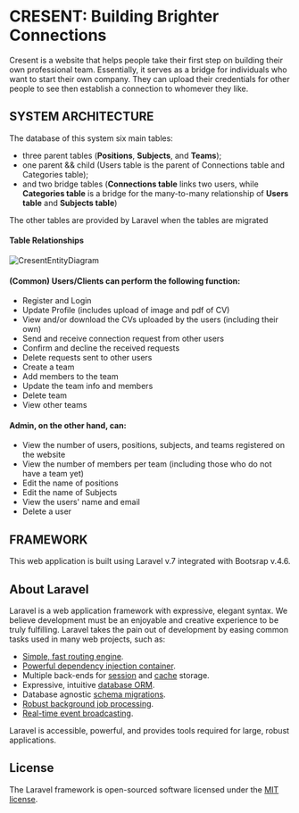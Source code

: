 # CRESENT: Building Brighter Connections
Cresent is a website that helps people take their first step on building their own professional team. Essentially, it serves as a bridge for individuals who want to start their own company. They can upload their credentials for other people to see then establish a connection to whomever they like. 

## SYSTEM ARCHITECTURE
The database of this system six main tables:
- three parent tables (**Positions**, **Subjects**, and **Teams**);
- one parent && child (Users table is the parent of Connections table and Categories table);
- and two bridge tables (**Connections table** links two users, while **Categories table** is a bridge for the many-to-many relationship of **Users table** and **Subjects table**)

The other tables are provided by Laravel when the tables are migrated

#### Table Relationships
![CresentEntityDiagram](https://drive.google.com/uc?export=download&id=1x_RLr0ulXiwjbcRUBaC0eBYn4fbo2M_O)

#### (Common) Users/Clients can perform the following function:
- Register and Login
- Update Profile (includes upload of image and pdf of CV)
- View and/or download the CVs uploaded by the users (including their own)
- Send and receive connection request from other users
- Confirm and decline the received requests
- Delete requests sent to other users
- Create a team
- Add members to the team
- Update the team info and members
- Delete team
- View other teams

#### Admin, on the other hand, can:
- View the number of users, positions, subjects, and teams registered on the website
- View the number of members per team (including those who do not have a team yet)
- Edit the name of positions
- Edit the name of Subjects
- View the users' name and email
- Delete a user

## FRAMEWORK
This web application is built using Laravel v.7 integrated with Bootsrap v.4.6. 

## About Laravel

Laravel is a web application framework with expressive, elegant syntax. We believe development must be an enjoyable and creative experience to be truly fulfilling. Laravel takes the pain out of development by easing common tasks used in many web projects, such as:

- [Simple, fast routing engine](https://laravel.com/docs/routing).
- [Powerful dependency injection container](https://laravel.com/docs/container).
- Multiple back-ends for [session](https://laravel.com/docs/session) and [cache](https://laravel.com/docs/cache) storage.
- Expressive, intuitive [database ORM](https://laravel.com/docs/eloquent).
- Database agnostic [schema migrations](https://laravel.com/docs/migrations).
- [Robust background job processing](https://laravel.com/docs/queues).
- [Real-time event broadcasting](https://laravel.com/docs/broadcasting).

Laravel is accessible, powerful, and provides tools required for large, robust applications.

## License

The Laravel framework is open-sourced software licensed under the [MIT license](https://opensource.org/licenses/MIT).
